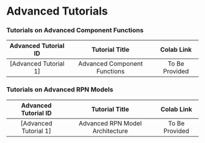 # Advanced Tutorials

### Tutorials on Advanced Component Functions

| Advanced Tutorial ID  |      Tutorial Title      |   Colab Link    |
|:---------------------:|:------------------------:|:---------------:|
| [Advanced Tutorial 1] | Advanced Component Functions | To Be Provided  |

### Tutorials on Advanced RPN Models

| Advanced Tutorial ID  |         Tutorial Title          |   Colab Link    |
|:---------------------:|:-------------------------------:|:---------------:|
| [Advanced Tutorial 1] | Advanced RPN Model Architecture | To Be Provided  |